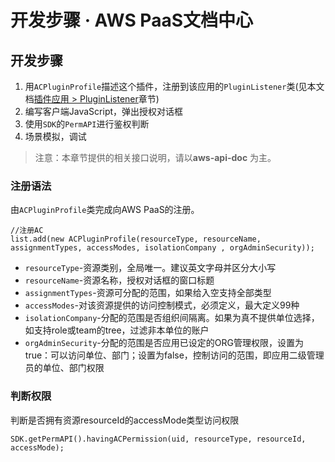 # 开发步骤 · AWS PaaS文档中心

## 开发步骤

  1. 用`ACPluginProfile`描述这个插件，注册到该应用的`PluginListener`类(见本文档[插件应用 > PluginListener](<../app_plugin/pluginlistener.html>)章节)
  2. 编写客户端JavaScript，弹出授权对话框
  3. 使用`SDK`的`PermAPI`进行鉴权判断
  4. 场景模拟，调试

> 注意：本章节提供的相关接口说明，请以**aws-api-doc** 为主。

### 注册语法

由`ACPluginProfile`类完成向AWS PaaS的注册。
    
    
    //注册AC
    list.add(new ACPluginProfile(resourceType, resourceName,
    assignmentTypes, accessModes, isolationCompany , orgAdminSecurity));
    

  * `resourceType`-资源类别，全局唯一。建议英文字母并区分大小写
  * `resourceName`-资源名称，授权对话框的窗口标题
  * `assignmentTypes`-资源可分配的范围，如果给入空支持全部类型
  * `accessModes`-对该资源提供的访问控制模式，必须定义，最大定义99种
  * `isolationCompany`-分配的范围是否组织间隔离。如果为真不提供单位选择，如支持role或team的tree，过滤非本单位的账户
  * `orgAdminSecurity`-分配的范围是否应用已设定的ORG管理权限，设置为true：可以访问单位、部门；设置为false，控制访问的范围，即应用二级管理员的单位、部门权限

### 判断权限

判断是否拥有资源resourceId的accessMode类型访问权限
    
    
    SDK.getPermAPI().havingACPermission(uid, resourceType, resourceId, accessMode);